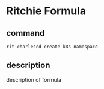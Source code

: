 # Ritchie Formula

## command

```bash
rit charlescd create k8s-namespace
```

## description

description of formula
